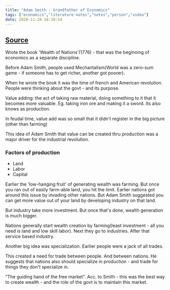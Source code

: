 ```yaml
---
title: "Adam Smith : Grandfather of Economics"
tags: ["economics","literature-notes","notes","person","video"]
date: 2020-11-28 18:10:54
---
```


## [Source](https://www.youtube.com/watch?v=NqUSDi-mvqw)

Wrote the book 'Wealth of Nations'(1776) - that was the beginning of economics as a separate discipline.

Before Adam Smith, people used Mechantalism(World was a zero-sum game - if someone has to get richer, another got poorer). 

When he wrote the book it was the time of french and American revolution. People were thinking about the govt - and its purpose. 

Value adding: the act of taking raw material, doing something to it that it becomes more valuable. Eg.  taking iron ore and making it a sword. Its also knows as production.

In feudal time, value add was so small that it didn't register in the big picture (other than farming)

This idea of Adam Smith that value can be created thru production was a major driver for the industrial revolution.

### Factors of production

- Land
- Labor
- Capital

Earlier the 'low-hanging fruit' of generating wealth was farming. But once you ran out of easily farm-able land, you hit the limit. Earlier nations got around this issue by invading other nations. But Adam Smith suggested you can get more value out of your land by developing industry on that land.

But industry take more investment. But once that's done, wealth generation is much bigger.

Nations generally start wealth creation by farming(least investment - all you need is land and low skill labor). Next they go to industries. After that service based industry.

Another big idea was specialization. Earlier people were a jack of all trades. 

This created a need for trade between people. And between nations. He suggests that nations also should specialize in production - and trade for things they don't specialize in.

"The guiding hand of the free market". Acc. to Smith - this was the best way to create wealth - and the role of the govt is to maintain this market.
